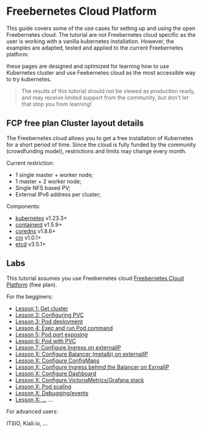 # Freebernetes Cloud Platform

This guide covers some of the use cases for setting up and using the open Freebernetes cloud. The tutorial are not Freebernetes cloud specific as the user is working with a vanilla kubernetes installation.
However, the examples are adapted, tested and applied to the current Freebernetes  platform.

these pages are designed and optimized for learning how to use Kubernetes cluster and use Feebernetes cloud as the most accessible way to try kubernetes.

> The results of this tutorial should not be viewed as production ready, and may receive limited support from the community, but don't let that stop you from learning!

## FCP free plan Cluster layout details

The Freebernetes cloud allows you to get a free installation of Kubernetes for a short period of time. Since the cloud is fully funded by the community (crowdfunding model), restrictions and limits may change every month.

Current restriction:

* 1 single master + worker node;
* 1 master + 2 worker node;
* Single NFS based PV;
* External IPv6 address per cluster;

Components:

* [kubernetes](https://github.com/kubernetes/kubernetes) v1.23.3+
* [containerd](https://github.com/containerd/containerd) v1.5.9+
* [coredns](https://github.com/coredns/coredns) v1.8.6+
* [cni](https://github.com/containernetworking/cni) v1.0.1+
* [etcd](https://github.com/etcd-io/etcd) v3.5.1+

## Labs

This tutorial assumes you use Freebernetes cloud [Freebernetes Cloud Platform](https://try-fcp.org) (free plan).

For the begginers:

* [Lesson 1: Get cluster](docs/01-get-cluster.md)
* [Lesson 2: Configuring PVC](docs/02-configuring-pvc.md)
* [Lesson 3: Pod deployment](docs/03-pod-deployment.md)
* [Lesson 4: Exec and run Pod command](docs/04-pod-exec.md)
* [Lesson 5: Pod port exposing](docs/05-pod-port-exposing.md)
* [Lesson 6: Pod with PVC](docs/06-pod-pvc.md)
* [Lesson 7: Configure Ingress on externalIP](docs/07-ingress-extip.md)
* [Lesson X: Configure Balancer (metalb) on externalIP](docs/08-metalb-extip.md)
* [Lesson X: Configure ConfigMaps](docs/09-metalb-extip.md)
* [Lesson X: Configure Ingress behind the Balancer on ExrnalIP](docs/07-ingress-metalb-extip.md)
* [Lesson X: Configure Dashboard](docs/08-ingress-metalb-extip.md)
* [Lesson X: Configure VictoriaMetrics/Grafana stack](docs/09-victoriametrics-grafana.md)
* [Lesson X: Pod scaling](docs/10-pod-scaling.md)
* [Lesson X: Debugging/events](docs/11-debug-events.md)
* [Lesson X: ...](docs/12-debug-events.md)
...

For advanced users:

ITSIO, Kiali.io, ...
